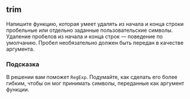 ## trim ##
Напишите функцию, которая умеет удалять из начала и конца строки пробельные или отдельно заданные пользовательские символы. Удаление пробелов из начала и конца строк — поведение по умолчанию. Пробел необязательно должен быть передан в качестве аргумента.

### Подсказка ###
В решении вам поможет `RegExp`. Подумайте, как сделать его более гибким, чтобы он мог принимать символы, переданные как аргумент функции.